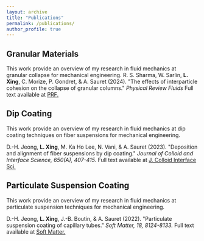 ```yaml
---
layout: archive
title: "Publications"
permalink: /publications/
author_profile: true
---
```

## Granular Materials
This work provide an overview of my research in fluid mechanics at granular collapse for mechanical engineering.
R. S. Sharma, W. Sarlin, **L. Xing**, C. Morize, P. Gondret, & A. Sauret (2024). "The effects of interparticle cohesion on the collapse of granular columns."
<i>Physical Review Fluids </i> Full text available at <a href="https://arxiv.org/abs/2402.07285"> PRF. </a>

## Dip Coating
This work provide an overview of my research in fluid mechanics at dip coating techniques on fiber suspensions
for mechanical engineering.

D.-H. Jeong, **L. Xing**, M. Ka Ho Lee, N. Vani, & A. Sauret (2023). "Deposition and alignment of fiber suspensions by dip coating."
<i>Journal of Colloid and Interface Science, 650(A), 407-415. </i> Full text available at <a href="https://www.sciencedirect.com/science/article/pii/S0021979723012079?via%3Dihub"> J. Colloid Interface Sci. </a>

## Particulate Suspension Coating
This work provide an overview of my research in fluid mechanics at particulate suspension techniques
for mechanical engineering.

D.-H. Jeong, **L. Xing**, J.-B. Boutin, & A. Sauret (2022). "Particulate suspension coating of capillary tubes."
<i>Soft Matter, 18, 8124-8133. </i> Full text available at <a href="https://pubs.rsc.org/en/content/articlelanding/2022/SM/D2SM01211A"> Soft Matter. </a>